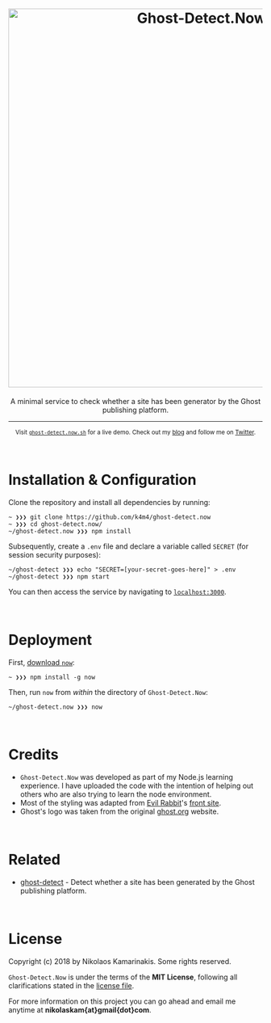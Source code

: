 <h1 align="center">
	<img width="750" src="https://nikolaskama.me/content/images/2018/03/ghost-detect.png" alt="Ghost-Detect.Now">
</h1>

<p align="center">A minimal service to check whether a site has been generator by the Ghost publishing platform.</p>

---

<p align="center">
	<sub>Visit <a href="https://ghost-detect.now.sh"><code>ghost-detect.now.sh</code></a> for a live demo. Check out my <a href="https://nikolaskama.me">blog</a> and follow me on <a href="https://twitter.com/nikolaskama">Twitter</a>.</sub>
</p>


<br>

# Installation & Configuration

Clone the repository and install all dependencies by running:

```
~ ❯❯❯ git clone https://github.com/k4m4/ghost-detect.now
~ ❯❯❯ cd ghost-detect.now/
~/ghost-detect.now ❯❯❯ npm install
```

Subsequently, create a `.env` file and declare a variable called `SECRET` (for session security purposes):

```
~/ghost-detect ❯❯❯ echo "SECRET=[your-secret-goes-here]" > .env
~/ghost-detect ❯❯❯ npm start
```

You can then access the service by navigating to [`localhost:3000`](http://localhost:3000/).


<br>

# Deployment

First, [download `now`](https://zeit.co/download):

```
~ ❯❯❯ npm install -g now
```

Then, run `now` from *within* the directory of `Ghost-Detect.Now`:

```
~/ghost-detect.now ❯❯❯ now
```


<br>

# Credits
- `Ghost-Detect.Now` was developed as part of my Node.js learning experience. I have uploaded the code with the intention of helping out others who are also trying to learn the node environment.
- Most of the styling was adapted from [Evil Rabbit](https://twitter.com/evilrabbit_)'s [front site](https://github.com/evilrabbit/front).
- Ghost's logo was taken from the original [ghost.org](https://ghost.org/) website.


<br>

# Related

- [ghost-detect](https://github.com/k4m4/ghost-detect) - Detect whether a site has been generated by the Ghost publishing platform.


<br>

# License

Copyright (c) 2018 by Nikolaos Kamarinakis. Some rights reserved.

`Ghost-Detect.Now` is under the terms of the **MIT License**, following all clarifications stated in the [license file](license.md).

For more information on this project you can go ahead and email me anytime at **nikolaskam{at}gmail{dot}com**.